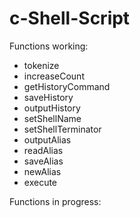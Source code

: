 # c-Shell-Script
Functions working:
- tokenize
- increaseCount
- getHistoryCommand
- saveHistory
- outputHistory
- setShellName
- setShellTerminator
- outputAlias
- readAlias
- saveAlias
- newAlias
- execute

Functions in progress:




